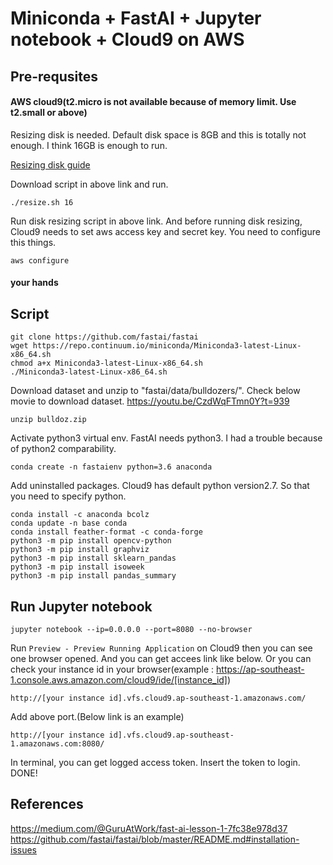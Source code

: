 Miniconda + FastAI + Jupyter notebook + Cloud9 on AWS
======
## Pre-requsites

#### AWS cloud9(t2.micro is not available because of memory limit. Use t2.small or above)

Resizing disk is needed. Default disk space is 8GB and this is totally not enough. I think 16GB is enough to run.

[Resizing disk guide](https://docs.aws.amazon.com/cloud9/latest/user-guide/move-environment.html#move-environment-resize)

Download script in above link and run. 

    ./resize.sh 16

Run disk resizing script in above link. And before running disk resizing, Cloud9 needs to set aws access key and secret key. You need to  configure this things.

    aws configure

#### your hands

## Script
    git clone https://github.com/fastai/fastai
    wget https://repo.continuum.io/miniconda/Miniconda3-latest-Linux-x86_64.sh
    chmod a+x Miniconda3-latest-Linux-x86_64.sh 
    ./Miniconda3-latest-Linux-x86_64.sh 

Download dataset and unzip to "fastai/data/bulldozers/". Check below movie to download dataset.
<https://youtu.be/CzdWqFTmn0Y?t=939>

    unzip bulldoz.zip 
    
Activate python3 virtual env. FastAI needs python3. I had a trouble because of python2 comparability.
    
    conda create -n fastaienv python=3.6 anaconda

Add uninstalled packages. Cloud9 has default python version2.7. So that you need to specify python.

    conda install -c anaconda bcolz
    conda update -n base conda
    conda install feather-format -c conda-forge
    python3 -m pip install opencv-python
    python3 -m pip install graphviz
    python3 -m pip install sklearn_pandas
    python3 -m pip install isoweek
    python3 -m pip install pandas_summary
    
## Run Jupyter notebook
    jupyter notebook --ip=0.0.0.0 --port=8080 --no-browser

Run <Code>Preview - Preview Running Application</Code> on Cloud9 then you can see one browser opened. And you can get accees link like below. Or you can check your instance id in your browser(example : https://ap-southeast-1.console.aws.amazon.com/cloud9/ide/[instance_id])

    http://[your instance id].vfs.cloud9.ap-southeast-1.amazonaws.com/
    
Add above port.(Below link is an example)
    
    http://[your instance id].vfs.cloud9.ap-southeast-1.amazonaws.com:8080/

In terminal, you can get logged access token. Insert the token to login. DONE!

## References
<https://medium.com/@GuruAtWork/fast-ai-lesson-1-7fc38e978d37>
<https://github.com/fastai/fastai/blob/master/README.md#installation-issues>
